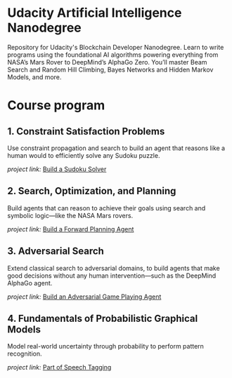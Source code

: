 # Udacity Artificial Intelligence Nanodegree

Repository for Udacity's Blockchain Developer Nanodegree. Learn to write programs using the foundational AI algorithms powering everything from NASA’s Mars Rover to DeepMind’s AlphaGo Zero. You’ll master Beam Search and Random Hill Climbing, Bayes Networks and Hidden Markov Models, and more.

# Course program

## 1. Constraint Satisfaction Problems

   Use constraint propagation and search to build an agent that reasons like a human would to efficiently solve any Sudoku puzzle.

   *project link:* [Build a Sudoku Solver](https://github.com/Fer-Bonilla/Udacity-Artificial-Intelligence-sodoku-solver)


## 2. Search, Optimization, and Planning

   Build agents that can reason to achieve their goals using search and symbolic logic—like the NASA Mars rovers.
      
   *project link:* [Build a Forward Planning Agent](https://github.com/Fer-Bonilla/Udacity-Artificial-Intelligence-forward-planning-agent)


## 3. Adversarial Search

   Extend classical search to adversarial domains, to build agents that make good decisions without any human intervention—such as the DeepMind AlphaGo agent.
      
   *project link:* [Build an Adversarial Game Playing Agent](https://github.com/Fer-Bonilla/Udacity-Artificial-Intelligence-adversarial-game-playing-agent)


## 4. Fundamentals of Probabilistic Graphical Models

   Model real-world uncertainty through probability to perform pattern recognition.
     
   *project link:* [Part of Speech Tagging](https://github.com/Fer-Bonilla/Udacity-Artificial-Intelligence-part-of-speech-tagging)
